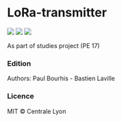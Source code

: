 # LoRa-transmitter

![](https://img.shields.io/github/release-pre/XeBasTeX/LoRa-Transmitter.svg)
![](https://img.shields.io/github/license/XeBasTeX/LoRa-Transmitter.svg)
![](https://img.shields.io/github/languages/code-size/XeBasTeX/LoRa-Transmitter.svg)

As part of studies project (PE 17)

### Edition

Authors: Paul Bourhis - Bastien Laville

### Licence

MIT © Centrale Lyon
